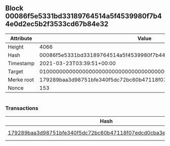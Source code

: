 ## Block 00086f5e5331bd33189764514a5f4539980f7b44e0d2ec5b2f3533cd67b84e32

Attribute | Value
--- | ---
Height | 4066
Hash | 00086f5e5331bd33189764514a5f4539980f7b44e0d2ec5b2f3533cd67b84e32
Timestamp | 2021-03-23T03:39:51+00:00
Target | 0100000000000000000000000000000000000000000000000000000000000000
Merke root | 179289baa3d98751bfe340f5dc72bc60b47118f07edcd0cba3e6ad2a0ebfd055
Nonce | 153

```

```

### Transactions

Hash | Amount
--- | ---
[179289baa3d98751bfe340f5dc72bc60b47118f07edcd0cba3e6ad2a0ebfd055](179289baa3d98751bfe340f5dc72bc60b47118f07edcd0cba3e6ad2a0ebfd055.md) | 10.00000000 SKEPTI 
